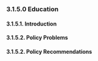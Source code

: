 ### 3.1.5.0  Education
#### 3.1.5.1.  Introduction
#### 3.1.5.2.  Policy Problems
#### 3.1.5.2.  Policy Recommendations
